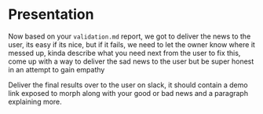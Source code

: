 # Presentation
Now based on your `validation.md` report, we got to deliver the news to the user, its easy if its nice, but if it fails, we need to let the owner know where it messed up, kinda describe what you need next from the user to fix this, come up with a way to deliver the sad news to the user but be super honest in an attempt to gain empathy

Deliver the final results over to the user on slack, it should contain a demo link exposed to morph along with your good or bad news and a paragraph explaining more.